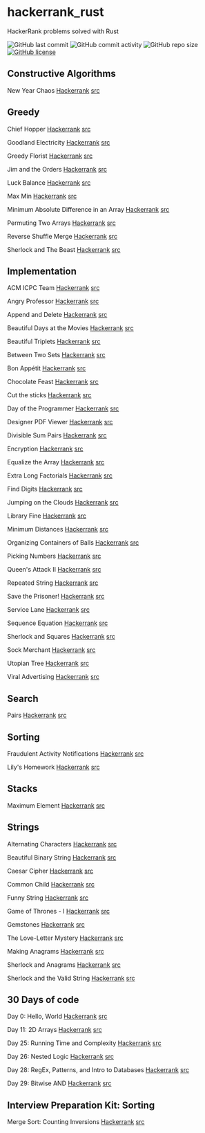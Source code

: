 # hackerrank_rust
HackerRank problems solved with Rust

![GitHub last commit](https://img.shields.io/github/last-commit/qadmium/hackerrank_rust?style=flat-square)
![GitHub commit activity](https://img.shields.io/github/commit-activity/m/qadmium/hackerrank_rust?style=flat-square)
![GitHub repo size](https://img.shields.io/github/repo-size/qadmium/hackerrank_rust?style=flat-square)
[![GitHub license](https://img.shields.io/github/license/qadmium/hackerrank_rust?style=flat-square)](https://github.com/qadmium/hackerrank_rust/blob/master/LICENSE)

## Constructive Algorithms
New Year Chaos [Hackerrank](https://www.hackerrank.com/challenges/new-year-chaos/) [src](https://github.com/qadmium/hackerrank_rust/tree/master/new_year_chaos)

## Greedy
Chief Hopper [Hackerrank](https://www.hackerrank.com/challenges/chief-hopper/) [src](https://github.com/qadmium/hackerrank_rust/tree/master/chief_hopper)

Goodland Electricity [Hackerrank](https://www.hackerrank.com/challenges/pylons/) [src](https://github.com/qadmium/hackerrank_rust/tree/master/goodland_electricity)

Greedy Florist [Hackerrank](https://www.hackerrank.com/challenges/greedy-florist/) [src](https://github.com/qadmium/hackerrank_rust/tree/master/greedy_florist)

Jim and the Orders [Hackerrank](https://www.hackerrank.com/challenges/jim-and-the-orders/) [src](https://github.com/qadmium/hackerrank_rust/tree/master/jim_and_the_orders)

Luck Balance [Hackerrank](https://www.hackerrank.com/challenges/luck-balance/) [src](https://github.com/qadmium/hackerrank_rust/tree/master/luck_balance)

Max Min [Hackerrank](https://www.hackerrank.com/challenges/angry-children/) [src](https://github.com/qadmium/hackerrank_rust/tree/master/max_min)

Minimum Absolute Difference in an Array [Hackerrank](https://www.hackerrank.com/challenges/minimum-absolute-difference-in-an-array/) [src](https://github.com/qadmium/hackerrank_rust/tree/master/minimum_abs_difference)

Permuting Two Arrays [Hackerrank](https://www.hackerrank.com/challenges/two-arrays/) [src](https://github.com/qadmium/hackerrank_rust/tree/master/permuting_two_arrays)

Reverse Shuffle Merge [Hackerrank](https://www.hackerrank.com/challenges/reverse-shuffle-merge/) [src](https://github.com/qadmium/hackerrank_rust/tree/master/reverse_shuffle_merge)

Sherlock and The Beast [Hackerrank](https://www.hackerrank.com/challenges/sherlock-and-the-beast/) [src](https://github.com/qadmium/hackerrank_rust/tree/master/scherlock_and_the_beast)

## Implementation
ACM ICPC Team [Hackerrank](https://www.hackerrank.com/challenges/acm-icpc-team/) [src](https://github.com/qadmium/hackerrank_rust/tree/master/acm_icpc_team)

Angry Professor [Hackerrank](https://www.hackerrank.com/challenges/angry-professor/) [src](https://github.com/qadmium/hackerrank_rust/tree/master/angry_professor)

Append and Delete [Hackerrank](https://www.hackerrank.com/challenges/append-and-delete/) [src](https://github.com/qadmium/hackerrank_rust/tree/master/append_and_delete)

Beautiful Days at the Movies [Hackerrank](https://www.hackerrank.com/challenges/beautiful-days-at-the-movies/) [src](https://github.com/qadmium/hackerrank_rust/tree/master/beautiful_days_at_the_movies)

Beautiful Triplets [Hackerrank](https://www.hackerrank.com/challenges/beautiful-triplets/) [src](https://github.com/qadmium/hackerrank_rust/tree/master/beautiful_triplets)

Between Two Sets [Hackerrank](https://www.hackerrank.com/challenges/between-two-sets/) [src](https://github.com/qadmium/hackerrank_rust/tree/master/between_two_sets)

Bon Appétit [Hackerrank](https://www.hackerrank.com/challenges/bon-appetit/) [src](https://github.com/qadmium/hackerrank_rust/tree/master/bon_appetit)

Chocolate Feast [Hackerrank](https://www.hackerrank.com/challenges/chocolate-feast/) [src](https://github.com/qadmium/hackerrank_rust/tree/master/chocolate_feast)

Cut the sticks [Hackerrank](https://www.hackerrank.com/challenges/cut-the-sticks/) [src](https://github.com/qadmium/hackerrank_rust/tree/master/cut_the_sticks)

Day of the Programmer [Hackerrank](https://www.hackerrank.com/challenges/day-of-the-programmer/) [src](https://github.com/qadmium/hackerrank_rust/tree/master/day_of_the_programmer)

Designer PDF Viewer [Hackerrank](https://www.hackerrank.com/challenges/designer-pdf-viewer/) [src](https://github.com/qadmium/hackerrank_rust/tree/master/designer_pdf_viewer)

Divisible Sum Pairs [Hackerrank](https://www.hackerrank.com/challenges/divisible-sum-pairs/) [src](https://github.com/qadmium/hackerrank_rust/tree/master/divisible_sum_pairs)

Encryption [Hackerrank](https://www.hackerrank.com/challenges/encryption/) [src](https://github.com/qadmium/hackerrank_rust/tree/master/encryption)

Equalize the Array [Hackerrank](https://www.hackerrank.com/challenges/equality-in-a-array/) [src](https://github.com/qadmium/hackerrank_rust/tree/master/equalize_the_array)

Extra Long Factorials [Hackerrank](https://www.hackerrank.com/challenges/extra-long-factorials/) [src](https://github.com/qadmium/hackerrank_rust/tree/master/extra_long_factorials)

Find Digits [Hackerrank](https://www.hackerrank.com/challenges/find-digits/) [src](https://github.com/qadmium/hackerrank_rust/tree/master/find_digits)

Jumping on the Clouds [Hackerrank](https://www.hackerrank.com/challenges/jumping-on-the-clouds/) [src](https://github.com/qadmium/hackerrank_rust/tree/master/jumping_on_the_clouds)

Library Fine [Hackerrank](https://www.hackerrank.com/challenges/library-fine/) [src](https://github.com/qadmium/hackerrank_rust/tree/master/library_fine)

Minimum Distances [Hackerrank](https://www.hackerrank.com/challenges/minimum-distances/) [src](https://github.com/qadmium/hackerrank_rust/tree/master/minimum_distances)

Organizing Containers of Balls [Hackerrank](https://www.hackerrank.com/challenges/organizing-containers-of-balls/) [src](https://github.com/qadmium/hackerrank_rust/tree/master/)

Picking Numbers [Hackerrank](https://www.hackerrank.com/challenges/picking-numbers/) [src](https://github.com/qadmium/hackerrank_rust/tree/master/picking_numbers)

Queen's Attack II [Hackerrank](https://www.hackerrank.com/challenges/queens-attack-2/) [src](https://github.com/qadmium/hackerrank_rust/tree/master/queens_attack_2)

Repeated String [Hackerrank](https://www.hackerrank.com/challenges/repeated-string/) [src](https://github.com/qadmium/hackerrank_rust/tree/master/repeated_string)

Save the Prisoner! [Hackerrank](https://www.hackerrank.com/challenges/save-the-prisoner/) [src](https://github.com/qadmium/hackerrank_rust/tree/master/save_the_prisoner)

Service Lane [Hackerrank](https://www.hackerrank.com/challenges/service-lane/) [src](https://github.com/qadmium/hackerrank_rust/tree/master/service_lane)

Sequence Equation [Hackerrank](https://www.hackerrank.com/challenges/permutation-equation/) [src](https://github.com/qadmium/hackerrank_rust/tree/master/sequence_equation)

Sherlock and Squares [Hackerrank](https://www.hackerrank.com/challenges/sherlock-and-squares/) [src](https://github.com/qadmium/hackerrank_rust/tree/master/sherlock_and_squares)

Sock Merchant [Hackerrank](https://www.hackerrank.com/challenges/sock-merchant/) [src](https://github.com/qadmium/hackerrank_rust/tree/master/sock_merchant)

Utopian Tree [Hackerrank](https://www.hackerrank.com/challenges/utopian-tree/) [src](https://github.com/qadmium/hackerrank_rust/tree/master/utopian_tree)

Viral Advertising [Hackerrank](https://www.hackerrank.com/challenges/strange-advertising/) [src](https://github.com/qadmium/hackerrank_rust/tree/master/viral_advertising)

## Search
Pairs [Hackerrank](https://www.hackerrank.com/challenges/pairs/) [src](https://github.com/qadmium/hackerrank_rust/tree/master/pairs)

## Sorting
Fraudulent Activity Notifications [Hackerrank](https://www.hackerrank.com/challenges/fraudulent-activity-notifications/) [src](https://github.com/qadmium/hackerrank_rust/tree/master/fraudulent_activity_notifications)

Lily's Homework [Hackerrank](https://www.hackerrank.com/challenges/lilys-homework/) [src](https://github.com/qadmium/hackerrank_rust/tree/master/lilys_homework)

## Stacks
Maximum Element [Hackerrank](https://www.hackerrank.com/challenges/maximum-element/) [src](https://github.com/qadmium/hackerrank_rust/tree/master/maximum_element)

## Strings
Alternating Characters [Hackerrank](https://www.hackerrank.com/challenges/alternating-characters/) [src](https://github.com/qadmium/hackerrank_rust/tree/master/alternating_characters)

Beautiful Binary String [Hackerrank](https://www.hackerrank.com/challenges/beautiful-binary-string/) [src](https://github.com/qadmium/hackerrank_rust/tree/master/beautiful_binary_string)

Caesar Cipher [Hackerrank](https://www.hackerrank.com/challenges/caesar-cipher-1/) [src](https://github.com/qadmium/hackerrank_rust/tree/master/caesar_cipher)

Common Child [Hackerrank](https://www.hackerrank.com/challenges/common-child/) [src](https://github.com/qadmium/hackerrank_rust/tree/master/common_child)

Funny String [Hackerrank](https://www.hackerrank.com/challenges/funny-string/) [src](https://github.com/qadmium/hackerrank_rust/tree/master/funny_string)

Game of Thrones - I [Hackerrank](https://www.hackerrank.com/challenges/game-of-thrones/) [src](https://github.com/qadmium/hackerrank_rust/tree/master/game_of_thrones_i)

Gemstones [Hackerrank](https://www.hackerrank.com/challenges/gem-stones/) [src](https://github.com/qadmium/hackerrank_rust/tree/master/gemstones)

The Love-Letter Mystery [Hackerrank](https://www.hackerrank.com/challenges/the-love-letter-mystery/) [src](https://github.com/qadmium/hackerrank_rust/tree/master/love_letter_mystery)

Making Anagrams [Hackerrank](https://www.hackerrank.com/challenges/making-anagrams/) [src](https://github.com/qadmium/hackerrank_rust/tree/master/making_anagrams)

Sherlock and Anagrams [Hackerrank](https://www.hackerrank.com/challenges/sherlock-and-anagrams/) [src](https://github.com/qadmium/hackerrank_rust/tree/master/sherlock_and_anagrams)

Sherlock and the Valid String [Hackerrank](https://www.hackerrank.com/challenges/sherlock-and-valid-string/) [src](https://github.com/qadmium/hackerrank_rust/tree/master/sherlock_and_the_valid-string)

## 30 Days of code
Day 0: Hello, World [Hackerrank](https://www.hackerrank.com/challenges/30-hello-world/) [src](https://github.com/qadmium/hackerrank_rust/tree/master/hello_world)

Day 11: 2D Arrays [Hackerrank](https://www.hackerrank.com/challenges/30-2d-arrays/) [src](https://github.com/qadmium/hackerrank_rust/tree/master/twod_arrays)

Day 25: Running Time and Complexity [Hackerrank](https://www.hackerrank.com/challenges/30-running-time-and-complexity/) [src](https://github.com/qadmium/hackerrank_rust/tree/master/running_time_and_complexity)

Day 26: Nested Logic [Hackerrank](https://www.hackerrank.com/challenges/30-nested-logic/) [src](https://github.com/qadmium/hackerrank_rust/tree/master/nested_logic)

Day 28: RegEx, Patterns, and Intro to Databases [Hackerrank](https://www.hackerrank.com/challenges/30-regex-patterns/) [src](https://github.com/qadmium/hackerrank_rust/tree/master/regex_patterns_and_intro_to_databases)

Day 29: Bitwise AND [Hackerrank](https://www.hackerrank.com/challenges/30-bitwise-and/) [src](https://github.com/qadmium/hackerrank_rust/tree/master/bitwise_and)

## Interview Preparation Kit: Sorting
Merge Sort: Counting Inversions [Hackerrank](https://www.hackerrank.com/challenges/ctci-merge-sort/) [src](https://github.com/qadmium/hackerrank_rust/tree/master/ctci-merge-sort)
